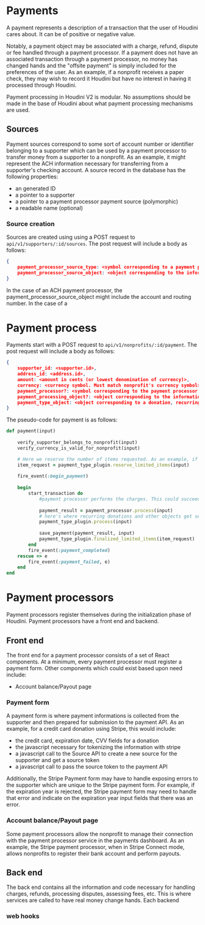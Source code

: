
# Payments
A payment represents a description of a transaction that the user of Houdini cares about. It can be of positive or negative value. 

Notably, a payment object may be associated with a charge, refund, dispute or fee handled through a payment processor. If a payment does not have an associated transaction through a payment processor, no money has changed hands and the "offsite payment" is simply included for the preferences of the user. As an example, if a nonprofit receives a paper check, they may wish to record it Houdini but have no interest in having it processed through Houdini. 

Payment processing in Houdini V2 is modular. No assumptions should be made in the base of Houdini about what payment processing mechanisms are used.

## Sources
Payment sources correspond to some sort of account number or identifier belonging to a supporter which can be used by a payment processor to transfer money from a supporter to a nonprofit. As an example, it might represent the ACH information necessary for transferring from a supporter's checking account. A source record in the database has the following properties:

* an generated ID
* a pointer to a supporter
* a pointer to a payment processor payment source (polymorphic)
* a readable name (optional)

### Source creation
Sources are created using using a POST request to `api/v1/supporters/:id/sources`. The post request will include a body as follows:
```json
{
    payment_processor_source_type: <symbol corresponding to a payment processor source type (registered by plugin)>,
    payment_processor_source_object: <object corresponding to the information needed by payment processor source>
}
```
In the case of an ACH payment processor, the payment_processor_source_object might include the account and routing number. In the case of a 

# Payment process



Payments start with a POST request to `api/v1/nonprofits/:id/payment`. The post request will include a body as follows:

```json
{
    supporter_id: <supporter.id>,
    address_id: <address.id>,
    amount: <amount in cents (or lowest denomination of currency)>,
    currency: <currency symbol. Must match nonprofit's currency symbol>,
    payment_processor?: <symbol corresponding to the payment processor (registered by plugin)>,
    payment_processing_object?: <object corresponding to the information needed by the payment method. This will include the source ID or a source token>,
    payment_type_object: <object corresponding to a donation, recurring donation, ticket sale, campaign gift, etc. each registered as plugin>
}
```

The pseudo-code for payment is as follows:

```ruby
def payment(input)
    
    verify_supporter_belongs_to_nonprofit(input)
    verify_currency_is_valid_for_nonprofit(input)

    # Here we reserve the number of items requested. As an example, if there tickets being requested, we make sure enough are available. If there are, we reserve them. Otherwise we throw and tell the supporter that we don't have any
    item_request = payment_type_plugin.reserve_limited_items(input)
    
    fire_event(:begin_payment)
    
    begin
        start_transaction do   
            #payment processor performs the charges. This could succeed or fail for a lot of reasons.
            
            payment_result = payment_processor.process(input)
            # here's where recurring donations and other objects get set up.
            payment_type_plugin.process(input)
        
            save_payment(payment_result, input)
            payment_type_plugin.finalized_limited_items(item_request)
        end
        fire_event(:payment_completed)
    rescue => e
        fire_event(:payment_failed, e)
    end
end
```

# Payment processors
Payment processors register themselves during the initialization phase of Houdini. Payment processors have a front end and backend.

## Front end
The front end for a payment processor consists of a set of React components. At a minimum, every payment processor must register a payment form. Other components which could exist based upon need include:

* Account balance/Payout page

### Payment form
A payment form is where payment informations is collected from the supporter and then prepared for submission to the payment API. As an example, for a credit card donation using Stripe, this would include:

* the credit card, expiration date, CVV fields for a donation
* the javascript necessary for tokenizing the information with stripe
* a javascript call to the Source API to create a new source for the supporter and get a source token
* a javascript call to pass the source token to the payment API

Additionally, the Stripe Payment form may have to handle exposing errors to the supporter which are unique to the Stripe payment form. For example, if the expiration year is rejected, the Stripe payment form may need to handle that error and indicate on the expiration year input fields that there was an error.

### Account balance/Payout page
Some payment processors allow the nonprofit to manage their connection with the payment processor service in the payments dashboard. As an example, the Stripe payment processor, when in Stripe Connect mode, allows nonprofits to register their bank account and perform payouts.

## Back end

The back end contains all the information and code necessary for handling charges, refunds, processing disputes, assessing fees, etc. This is where services are called to have real money change hands. Each backend

### web hooks


